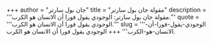 +++
author = "جان بول سارتر"
title = "مقولة جان بول سارتر"
description = '''مقولة جان بول سارتر: الوجودي يقول فورا أن الانسان هو الكرب.'''
quote = '''الوجودي يقول فورا أن الانسان هو الكرب.'''
slug = '''الوجودي-يقول-فورا-أن-الانسان-هو-الكرب'''
+++
الوجودي يقول فورا أن الانسان هو الكرب.
